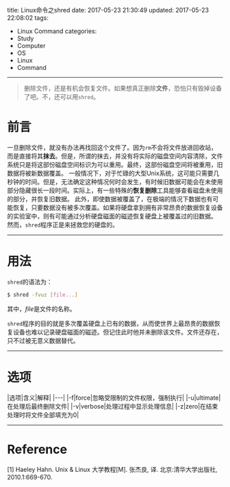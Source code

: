 title: Linux命令之shred
date: 2017-05-23 21:30:49
updated: 2017-05-23 22:08:02
tags:
- Linux Command
categories:
- Study
- Computer
- OS
- Linux
- Command
---
> 删除文件，还是有机会恢复文件。如果想真正删除**文件**，恐怕只有毁掉设备了吧。不，还可以用`shred`。

# 前言

一旦删除文件，就没有办法再找回这个文件了。因为`rm`不会将文件放进回收站，而是直接将其**抹去**。但是，所谓的抹去，并没有将实际的磁盘空间内容清除，文件系统只是将这部份磁盘空间标识为可以重用。最终，这部份磁盘空间将被重用，旧数据将被新数据覆盖。
一般情况下，对于忙碌的大型Unix系统，这可能只需要几秒钟的时间。但是，无法确定这种情况何时会发生，有时候旧数据可能会在未使用部分隐藏很长一段时间。实际上，有一些特殊的**恢复删除**工具能够查看磁盘未使用的部分，并恢复旧数据。
此外，即使数据被覆盖了，在极端的情况下数据也有可能恢复，只要数据没有被多次覆盖。如果将硬盘拿到拥有非常昂贵的数据恢复设备的实验室中，则有可能通过分析硬盘磁面的磁迹恢复硬盘上被覆盖过的旧数据。
然而，`shred`程序正是来拯救您的硬盘的。

----------


# 用法

`shred`的语法为：

```sh
$ shred -fvuz [file...]
```
其中，*file*是文件的名称。

`shred`程序的目的就是多次覆盖硬盘上已有的数据，从而使世界上最昂贵的数据恢复设备也难以记录硬盘磁面的磁迹。但记住此时他并未删除该文件。文件还存在，只不过被无意义数据替代。

----------


# 选项

|选项|含义|解释|
|---|
|-f|force|忽略受限制的文件权限，强制执行|
|-u|ultimate|在处理后最终删除文件|
|-v|verbose|处理过程中显示处理信息|
|-z|zero|在结束处理时将文件全部填充为0|
 
 

----------

# Reference

[1] Haeley Hahn. Unix & Linux 大学教程[M]. 张杰良, 译. 北京:清华大学出版社, 2010.1:669-670.
